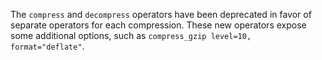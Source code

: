 The `compress` and `decompress` operators have been deprecated in favor of
separate operators for each compression. These new operators expose some
additional options, such as `compress_gzip level=10, format="deflate"`.
